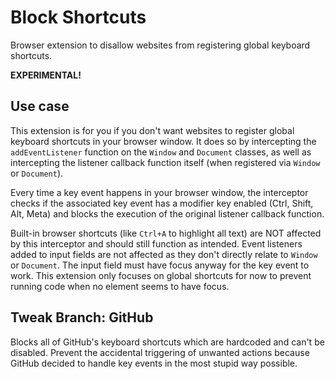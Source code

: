 # Block Shortcuts

Browser extension to disallow websites from registering global keyboard shortcuts.

**EXPERIMENTAL!**

## Use case

This extension is for you if you don't want websites to register global keyboard shortcuts in your browser window.
It does so by intercepting the `addEventListener` function on the `Window` and `Document` classes, as well as
intercepting the listener callback function itself (when registered via `Window` or `Document`).

Every time a key event happens in your browser window, the interceptor checks if the associated key event has a
modifier key enabled (Ctrl, Shift, Alt, Meta) and blocks the execution of the original listener callback function.

Built-in browser shortcuts (like `Ctrl+A` to highlight all text) are NOT affected by this interceptor and should
still function as intended. Event listeners added to input fields are not affected as they don't directly relate
to `Window` or `Document`. The input field must have focus anyway for the key event to work. This extension only
focuses on global shortcuts for now to prevent running code when no element seems to have focus.

## Tweak Branch: GitHub

Blocks all of GitHub's keyboard shortcuts which are hardcoded and can't be disabled.
Prevent the accidental triggering of unwanted actions because GitHub decided to handle key events
in the most stupid way possible.
